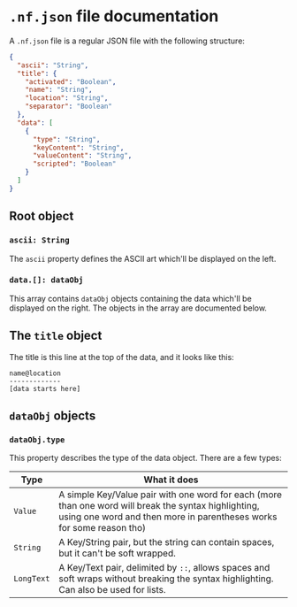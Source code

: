 # `.nf.json` file documentation

A `.nf.json` file is a regular JSON file with the following structure:

```json
{
  "ascii": "String",
  "title": {
    "activated": "Boolean",
    "name": "String",
    "location": "String",
    "separator": "Boolean"
  },
  "data": [
    {
      "type": "String",
      "keyContent": "String",
      "valueContent": "String",
      "scripted": "Boolean"
    }
  ]
}
```

## Root object

### `ascii: String`
The `ascii` property defines the ASCII art which'll be displayed on the left.

### `data.[]: dataObj`
This array contains `dataObj` objects containing the data which'll be displayed on the right. The objects in the array are documented below.

## The `title` object
The title is this line at the top of the data, and it looks like this:
```
name@location
-------------
[data starts here]
```


## `dataObj` objects

### `dataObj.type`
This property describes the type of the data object. There are a few types:

Type | What it does
-----|-------------
`Value` | A simple Key/Value pair with one word for each (more than one word will break the syntax highlighting, using one word and then more in parentheses works for some reason tho)
`String` | A Key/String pair, but the string can contain spaces, but it can't be soft wrapped.
`LongText` | A Key/Text pair, delimited by `::`, allows spaces and soft wraps without breaking the syntax highlighting. Can also be used for lists.